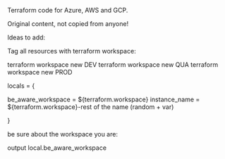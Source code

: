 Terraform code for Azure, AWS and GCP.

Original content, not copied from anyone!

Ideas to add:

Tag all resources with terraform workspace:

terraform workspace new DEV
terraform workspace new QUA
terraform workspace new PROD

locals = {

  be_aware_workspace = ${terraform.workspace}
  instance_name = ${terraform.workspace}-rest of the name (random + var)

  }

  be sure about the workspace you are:

  output local.be_aware_workspace
